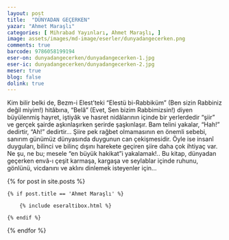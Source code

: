 ```yaml
---
layout: post
title:  "DÜNYADAN GEÇERKEN"
yazar: "Ahmet Maraşlı"
categories: [ Mihrabad Yayınları, Ahmet Maraşlı, ]
image: assets/images/md-image/eserler/dunyadangecerken.png
comments: true
barcode: 9786058199194
eser-on: dunyadangecerken/dunyadangecerken-1.jpg
eser-ic: dunyadangecerken/dunyadangecerken-2.jpg
meser: true
blog: false
dolink: true
---
```


Kim bilir belki de, Bezm-i Elest’teki “Elestü bi-Rabbiküm” (Ben sizin Rabbiniz değil miyim!) hitâbına, “Belâ” (Evet, Sen bizim Rabbimizsin!) diyen büyülenmiş hayret, iştiyâk ve hasret nidâlarının içinde bir yerlerdedir “şiir” ve gerçek şairde aşkınlaşırken şerirde şaşkınlaşır. Bam telini yakalar, “Hah!” dedirtir, “Ah!” dedirtir...
Şiire pek rağbet olmamasının en önemli sebebi, sanırım günümüz dünyasında duygunun can çekişmesidir. Öyle ise insanî duyguları, bilinci ve bilinç dışını harekete geçiren şiire daha çok ihtiyaç var.
Ne şu, ne bu; mesele “en büyük hakikat”i yakalamak!..
Bu kitap, dünyadan geçerken envâ-ı çeşit karmaşa, kargaşa ve seylablar içinde ruhunu, gönlünü, vicdanını ve aklını dinlemek isteyenler için...



{% for post in site.posts %}

    {% if post.title == 'Ahmet Maraşlı' %}

        {% include eseraltibox.html %}

    {% endif %}

{% endfor %}
